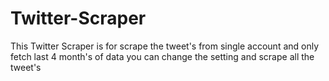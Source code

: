 # Twitter-Scraper
This Twitter Scraper is for scrape the tweet's from single account and only fetch last 4 month's of data you can change the setting and scrape all the tweet's
